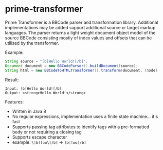 prime-transformer
=================

Prime Transformer is a BBCode parser and transformation library. Additional implementations may be added support additional source or target markup languages.
The parser returns a light weight document object model of the source BBCode consisting mostly of index values and offsets that can be utilized by the transformer.

Example:

```java
String source = "[b]Hello World![/b]";
Document document = new BBCodeParser().buildDocument(source);
String html = new BBCodeToHTMLTransformer().transform(document, (node) -> true, new HTMLEscapeTransformFunction(), null).result;
```

Result:
```
Input: [b]Hello World![/b]
Output: <strong>Hello World!</strong>
```

Features:
* Written in Java 8
* No regular expressions, implementation uses a finite state machine... it's fast
* Supports passing tag attributes to identify tags with a pre-formatted body or not requiring a closing tag
* Supports escape character
 * example: ```\[b]foo\[/b]``` -> ```[b]foo[/b]```